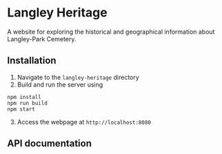 # Langley Heritage
A website for exploring the historical and geographical information about Langley-Park Cemetery.

## Installation
1. Navigate to the `langley-heritage` directory
2. Build and run the server using
```
npm install
npm run build
npm start
```
3. Access the webpage at `http://localhost:8080`

## API documentation
```

```